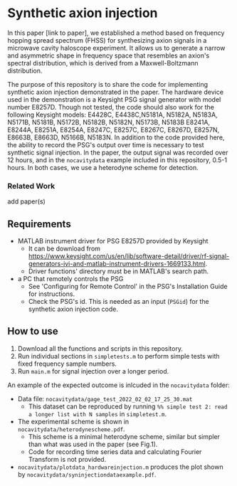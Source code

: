 # Synthetic axion injection

In this paper [link to paper], we established a method based on frequency hopping spread spectrum (FHSS) for synthesizing axion signals in a microwave cavity haloscope experiment. It allows us to generate a narrow and asymmetric shape in frequency space that resembles an axion's spectral distribution, which is derived from a Maxwell-Boltzmann distribution. 

The purpose of this repository is to share the code for implementing synthetic axion injection demonstrated in the paper. The hardware device used in the demonstration is a Keysight PSG signal generator with model number E8257D. Though not tested, the code should also work for the following Keysight models: E4428C, E4438C,N5181A, N5182A, N5183A, N5171B, N5181B, N5172B, N5182B, N5182N, N5173B, N5183B E8241A, E8244A, E8251A, E8254A, E8247C, E8257C, E8267C, E8267D, E8257N, E8663B, E8663D, N5166B, N5183N. In addition to the code provided here, the ability to record the PSG's output over time is necessary to test synthetic signal injection. In the paper, the output signal was recorded over 12 hours, and in the `nocavitydata` example included in this repository, 0.5-1 hours. In both cases, we use a heterodyne scheme for detection.

### Related Work
add paper(s) 

## Requirements 

- MATLAB instrument driver for PSG E8257D provided by Keysight 
    - It can be download from https://www.keysight.com/us/en/lib/software-detail/driver/rf-signal-generators-ivi-and-matlab-instrument-drivers-1669133.html.
    - Driver functions' directory must be in MATLAB's search path.
- a PC that remotely controls the PSG
    - See 'Configuring for Remote Control' in the PSG's Installation Guide for instructions.
    - Check the PSG's id. This is needed as an input (`PSGid`) for the synthetic axion injection code.

## How to use

1. Download all the functions and scripts in this repository. 
2. Run individual sections in `simpletests.m` to perform simple tests with fixed frequency sample numbers.
3. Run `main.m` for signal injection over a longer period.

An example of the expected outcome is inlcuded in the `nocavitydata` folder:
- Data file: `nocavitydata/gage_test_2022_02_02_17_25_30.mat`
    - This dataset can be reproduced by running `%% simple test 2: read a longer list with N samples` in `simpletest.m`. 
- The experimental scheme is shown in `nocavitydata/heterodynescheme.pdf`.
    - This scheme is a minimal heterodyne scheme, similar but simpler than what was used in the paper (see Fig.1).
    - Code for recording time series data and calculating Fourier Transform is not provided.
- `nocavitydata/plotdata_hardwareinjection.m` produces the plot shown by `nocavitydata/syninjectiondataexample.pdf`.
